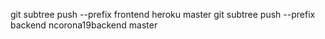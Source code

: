  git subtree push --prefix frontend heroku master
 git subtree push --prefix backend ncorona19backend master